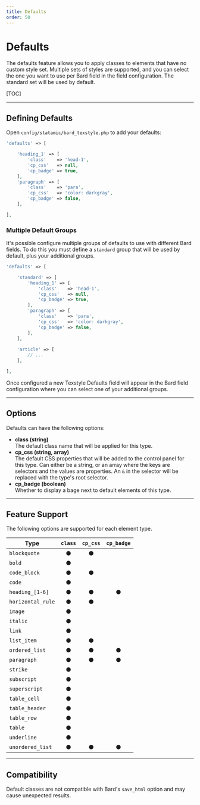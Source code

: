 ```yaml
---
title: Defaults
order: 50
---
```


# Defaults

The defaults feature allows you to apply classes to elements that have no custom style set. Multiple sets of styles are supported, and you can select the one you want to use per Bard field in the field configuration. The standard set will be used by default.

[TOC]

---

## Defining Defaults

Open `config/statamic/bard_texstyle.php` to add your defaults:

```php
'defaults' => [

    'heading_1' => [
        'class'    => 'head-1',
        'cp_css'   => null,
        'cp_badge' => true,
    ],
    'paragraph' => [
        'class'    => 'para',
        'cp_css'   => 'color: darkgray',
        'cp_badge' => false,
    ],

],
```

### Multiple Default Groups

It's possible configure multiple groups of defaults to use with different Bard fields. To do this you must define a `standard` group that will be used by default, plus your additional groups.

```php
'defaults' => [

    'standard' => [
        'heading_1' => [
            'class'    => 'head-1',
            'cp_css'   => null,
            'cp_badge' => true,
        ],
        'paragraph' => [
            'class'    => 'para',
            'cp_css'   => 'color: darkgray',
            'cp_badge' => false,
        ],
    ],
    
    'article' => [
        // ...
    ],

],
```

Once configured a new Texstyle Defaults field will appear in the Bard field configuration where you can select one of your additional groups.

---

## Options

Defaults can have the following options:

* **class (string)**  
  The default class name that will be applied for this type.
* **cp_css (string, array)**  
  The default CSS properties that will be added to the control panel for this type. Can either be a string, or an array where the keys are selectors and the values are properties. An `&` in the selector will be replaced with the type's root selector.
* **cp_badge (boolean)**  
  Whether to display a bage next to default elements of this type.

---

## Feature Support

The following options are supported for each element type.

| Type                                  | `class` | `cp_css` | `cp_badge` |
| ------------------------------------- | :-----: | :------: | :--------: |
| `blockquote`                          | ●       | ●        |            |
| `bold`                                | ●       |          |            |
| `code_block`                          | ●       | ●        |            |
| `code`                                | ●       |          |            |
| `heading_[1-6]`                       | ●       | ●        | ●          |
| `horizontal_rule`                     | ●       | ●        |            |
| `image`                               | ●       |          |            |
| `italic`                              | ●       |          |            |
| `link`                                | ●       |          |            |
| `list_item`                           | ●       | ●        |            |
| `ordered_list`                        | ●       | ●        | ●          |
| `paragraph`                           | ●       | ●        | ●          |
| `strike`                              | ●       |          |            |
| `subscript`                           | ●       |          |            |
| `superscript`                         | ●       |          |            |
| `table_cell`                          | ●       |          |            |
| `table_header`                        | ●       |          |            |
| `table_row`                           | ●       |          |            |
| `table`                               | ●       |          |            |
| `underline`                           | ●       |          |            |
| `unordered_list`                      | ●       | ●        | ●          |

---

## Compatibility

Default classes are not compatible with Bard's `save_html` option and may cause unexpected results.